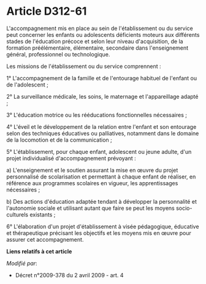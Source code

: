 # Article D312-61

L'accompagnement mis en place au sein de l'établissement ou du service peut concerner les enfants ou adolescents déficients
moteurs aux différents stades de l'éducation précoce et selon leur niveau d'acquisition, de la formation préélémentaire,
élémentaire, secondaire dans l'enseignement général, professionnel ou technologique. 

Les missions de l'établissement ou du service comprennent : 

1° L'accompagnement de la famille et de l'entourage habituel de l'enfant ou de l'adolescent ; 

2° La surveillance médicale, les soins, le maternage et l'appareillage adapté ; 

3° L'éducation motrice ou les rééducations fonctionnelles nécessaires ; 

4° L'éveil et le développement de la relation entre l'enfant et son entourage selon des techniques éducatives ou palliatives,
notamment dans le domaine de la locomotion et de la communication ; 

5° L'établissement, pour chaque enfant, adolescent ou jeune adulte, d'un projet individualisé d'accompagnement prévoyant : 

a) L'enseignement et le soutien assurant la mise en œuvre du projet personnalisé de scolarisation et permettant à chaque
enfant de réaliser, en référence aux programmes scolaires en vigueur, les apprentissages nécessaires ; 

b) Des actions d'éducation adaptée tendant à développer la personnalité et l'autonomie sociale et utilisant autant que faire
se peut les moyens socio-culturels existants ; 

6° L'élaboration d'un projet d'établissement à visée pédagogique, éducative et thérapeutique précisant les objectifs et les
moyens mis en œuvre pour assurer cet accompagnement.

**Liens relatifs à cet article**

_Modifié par_:

  - Décret n°2009-378 du 2 avril 2009 - art. 4
